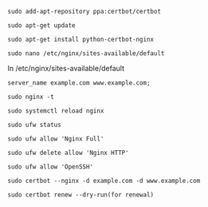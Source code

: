 ```
sudo add-apt-repository ppa:certbot/certbot
```

```
sudo apt-get update
```

```
sudo apt-get install python-certbot-nginx
```

```
sudo nano /etc/nginx/sites-available/default
```

In /etc/nginx/sites-available/default

```
server_name example.com www.example.com;
```

```
sudo nginx -t
```

```
sudo systemctl reload nginx
```

```
sudo ufw status
```

```
sudo ufw allow 'Nginx Full'
```
```
sudo ufw delete allow 'Nginx HTTP'
```

```
sudo ufw allow 'OpenSSH'
```
```
sudo certbot --nginx -d example.com -d www.example.com
```
```
sudo certbot renew --dry-run(for renewal)
```
